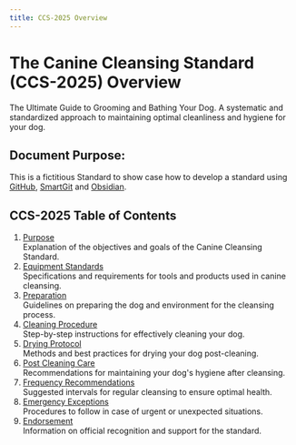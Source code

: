 ```yaml
---
title: CCS-2025 Overview
---
```


# **The Canine Cleansing Standard (CCS-2025) Overview**  
The Ultimate Guide to Grooming and Bathing Your Dog. A systematic and standardized approach to maintaining optimal cleanliness and hygiene for your dog.
## Document Purpose:
This is a fictitious Standard to show case how to develop a standard using [GitHub](https://github.com/danielsiegl/CanineCleansingStandard), [SmartGit](https://www.syntevo.com/smartgit/) and [Obsidian](https://obsidian.md/).

## CCS-2025 Table of Contents  
 
1. [Purpose](01_Purpose.md)<br>
   Explanation of the objectives and goals of the Canine Cleansing Standard.
2. [Equipment Standards](02_Equipment_Standards.md)<br>
   Specifications and requirements for tools and products used in canine cleansing.
3. [Preparation](03_Preparation.md)<br>
   Guidelines on preparing the dog and environment for the cleansing process.
4. [Cleaning Procedure](04_Cleaning_Procedure.md)<br>
   Step-by-step instructions for effectively cleaning your dog.
5. [Drying Protocol](05_Drying_Protocol.md)<br>
   Methods and best practices for drying your dog post-cleaning.
6. [Post Cleaning Care](06_Post-Cleaning_Care.md)<br>
   Recommendations for maintaining your dog's hygiene after cleansing.
7. [Frequency Recommendations](07_Frequency_Recommendations.md)<br>
   Suggested intervals for regular cleansing to ensure optimal health.
8. [Emergency Exceptions](08_Emergency_Exceptions.md)<br>
   Procedures to follow in case of urgent or unexpected situations.
9. [Endorsement](09_Endorsement.md)<br>
   Information on official recognition and support for the standard.
